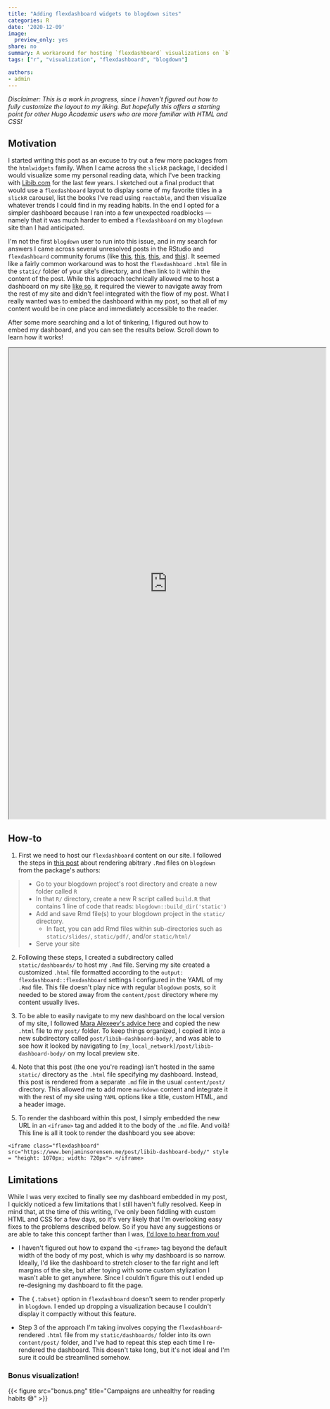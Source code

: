 ```yaml
---
title: "Adding flexdashboard widgets to blogdown sites"
categories: R
date: '2020-12-09'
image:
  preview_only: yes
share: no
summary: A workaround for hosting `flexdashboard` visualizations on `blogdown` sites using an `<iframe>` tag. 
tags: ["r", "visualization", "flexdashboard", "blogdown"]

authors: 
- admin
---
```


_Disclaimer: This is a work in progress, since I haven't figured out how to fully customize the layout to my liking. But hopefully this offers a starting point for other Hugo Academic users who are more familiar with HTML and CSS!_

## Motivation

I started writing this post as an excuse to try out a few more packages from the `htmlwidgets` family. When I came across the `slickR` package, I decided I would visualize some my personal reading data, which I've been tracking with [Libib.com](https://www.libib.com) for the last few years. I sketched out a final product that would use a `flexdashboard` layout to display some of my favorite titles in a `slickR` carousel, list the books I've read using `reactable`, and then visualize whatever trends I could find in my reading habits. In the end I opted for a simpler dashboard because I ran into a few unexpected roadblocks — namely that it was much harder to embed a `flexdashboard` on my `blogdown` site than I had anticipated.

I'm not the first `blogdown` user to run into this issue, and in my search for answers I came across several unresolved posts in the RStudio and `flexdashboard` community forums (like [this](https://community.rstudio.com/t/blogdown-and-flexdashboard/27842), [this](https://community.rstudio.com/t/host-flexdashboard-on-blogdown-site/76355), [this](https://github.com/rstudio/flexdashboard/issues/72), and [this](https://community.rstudio.com/t/rblogdown-and-flexdashboard-revistted/37064)). It seemed like a fairly common workaround was to host the `flexdashboard` `.html` file in the `static/` folder of your site's directory, and then link to it within the content of the post. While this approach technically allowed me to host a dashboard on my site [like so](https://www.benjaminsorensen.me/post/libib-dashboard-body/), it required the viewer to navigate away from the rest of my site and didn't feel integrated with the flow of my post. What I really wanted was to embed the dashboard within my post, so that all of my content would be in one place and immediately accessible to the reader.

After some more searching and a lot of tinkering, I figured out how to embed my dashboard, and you can see the results below. Scroll down to learn how it works!

<iframe class="flexdashboard" src="https://www.benjaminsorensen.me/post/libib-dashboard-body/" style = "height: 1070px; width: 720px"> </iframe>

## How-to

1. First we need to host our `flexdashboard` content on our site. I followed the steps in [this post](https://blogdown-demo.rbind.io/2017/09/06/adding-r-markdown-documents-of-other-output-formats/) about rendering abitrary `.Rmd` files on `blogdown` from the package's authors:

> + Go to your blogdown project's root directory and create a new folder called `R`
> + In that `R/` directory, create a new R script called `build.R` that contains 1 line of code that reads: `blogdown::build_dir('static')`
> + Add and save Rmd file(s) to your blogdown project in the `static/` directory. 
>   * In fact, you can add Rmd files within sub-directories such as `static/slides/`, `static/pdf/`, and/or `static/html/`
> + Serve your site 

2. Following these steps, I created a subdirectory called `static/dashboards/` to host my `.Rmd` file. Serving my site created a customized `.html` file formatted according to the `output: flexdashboard::flexdashboard` settings I configured in the YAML of my `.Rmd` file. This file doesn't play nice with regular `blogdown` posts, so it needed to be stored away from the `content/post` directory where my content usually lives. 

3. To be able to easily navigate to my new dashboard on the local version of my site, I followed [Mara Alexeev's advice here](https://community.rstudio.com/t/host-flexdashboard-on-blogdown-site/76355) and copied the new `.html` file to my `post/` folder. To keep things organized, I copied it into a new subdirectory called `post/libib-dashboard-body/`, and was able to see how it looked by navigating to `[my_local_network]/post/libib-dashboard-body/` on my local preview site. 

4. Note that this post (the one you're reading) isn't hosted in the same `static/` directory as the `.html` file specifying my dashboard. Instead, this post is rendered from a separate `.md` file in the usual `content/post/` directory. This allowed me to add more `markdown` content and integrate it with the rest of my site using `YAML` options like a title, custom HTML, and a header image.

5. To render the dashboard within this post, I simply embedded the new URL in an `<iframe>` tag and added it to the body of the `.md` file. And voilà! This line is all it took to render the dashboard you see above: 

```
<iframe class="flexdashboard" src="https://www.benjaminsorensen.me/post/libib-dashboard-body/" style = "height: 1070px; width: 720px"> </iframe>
```

## Limitations

While I was very excited to finally see my dashboard embedded in my post, I quickly noticed a few limitations that I still haven't fully resolved. Keep in mind that, at the time of this writing, I've only been fiddling with custom HTML and CSS for a few days, so it's very likely that I'm overlooking easy fixes to the problems described below. So if you have any suggestions or are able to take this concept farther than I was, [I'd love to hear from you!](mailto::bchangsorensen@gmail.com) 

* I haven't figured out how to expand the `<iframe>` tag beyond the default width of the body of my post, which is why my dashboard is so narrow. Ideally, I'd like the dashboard to stretch closer to the far right and left margins of the site, but after toying with some custom stylization I wasn't able to get anywhere. Since I couldn't figure this out I ended up re-designing my dashboard to fit the page.

* The `{.tabset}` option in `flexdashboard` doesn't seem to render properly in `blogdown`. I ended up dropping a visualization because I couldn't display it compactly without this feature. 

* Step 3 of the approach I'm taking involves copying the `flexdashboard`-rendered `.html` file from my `static/dashboards/` folder into its own `content/post/` folder, and I've had to repeat this step each time I re-rendered the dashboard. This doesn't take long, but it's not ideal and I'm sure it could be streamlined somehow. 


### Bonus visualization!

{{< figure src="bonus.png" title="Campaigns are unhealthy for reading habits :sweat_smile:" >}}
